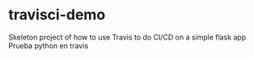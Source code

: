 # travisci-demo

Skeleton project of how to use Travis to do CI/CD on a simple flask app
Prueba python en travis
